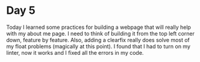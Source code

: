 # Day 5

Today I learned some practices for building a webpage that will really help with my about me page. I need to think of building it from the top left corner down, feature by feature.
Also, adding a clearfix really does solve most of my float problems (magically at this point).
I found that I had to turn on my linter, now it works and I fixed all the errors in my code.
